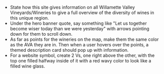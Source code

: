 * State how this site gives information on all Willamette Valley Vineyards/Wineries to give a full overview of the diversity of wines in this unique region. 
* Under the hero banner quote, say something like "Let us together become wiser today than we were yesterday" with arrows pointing down for them to scroll down. 
* As far as points for the wineries on the map, make them the same color as the AVA they are in. Then when a user hovers over the points, a themed description card should pop up with information.
* For a website symbol, create 2 Vs, one right above the other, with the top one filled halfway inside of it with a red wavy color to look like a filled wine glass.